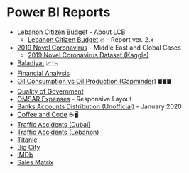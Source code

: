 # Power BI Reports

* [Lebanon Citizen Budget](http://www.institutdesfinances.gov.lb/data/lebanon-citizen-budget/) - About LCB
  * [Lebanon Citizen Budget](http://bit.ly/LCBver1) :fire: - Report ver. 2.x
* [2019 Novel Coronavirus](http://bit.ly/2019-nCoV-ME) - Middle East and Global Cases
  * [2019 Novel Coronavirus Dataset (Kaggle)](https://www.kaggle.com/devready/2019-novel-coronavirus-2019ncov)
* [Baladiyat](http://bit.ly/baladiyat-report) 📈📉
* [Financial Analysis](http://bit.ly/FinancialAnalysis-PowerBI)
* [Oil Consumption vs Oil Production (Gapminder)](http://j.mp/OilGaz-PBI-NajiElKotob) 🛢🛢🛢
* [Quality of Government](http://j.mp/QoG-NajiElKotob)
* [OMSAR Expenses](http://bit.ly/OMSARExpenses-PowerBI) - Responsive Layout
* [Banks Accounts Distribution (Unofficial)](http://j.mp/BanksAccountsDist-LB) - January 2020
* [Coffee and Code](http://bit.ly/CoffeeAndCode-PowerBI) ☕🖥
* [Traffic Accidents (Dubai)](http://bit.ly/TrafficAccidents-PowerBI)
* [Traffic Accidents (Lebanon)](http://j.mp/TrafficAccidentsLebanon)
* [Titanic ](http://bit.ly/TitanicSurvival-PowerBI)
* [Big City](http://j.mp/BigCity-DEMO)
* [IMDb](http://j.mp/IMDb-PowerBI)
* [Sales Matrix](http://j.mp/SalesMatrix-PowerBI)

